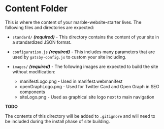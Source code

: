 # Content Folder

This is where the content of your marble-website-starter lives. The following files and directories are expected:

* `standard/` ***(required)*** - This directory contains the content of your site in a standardized JSON format.

* `configuration.js` ***(required)*** - This includes many parameters that are used by `gatsby-config.js` to custom your site including.

* `images/` ***(required)*** -  The following images are expected to build the site without modification:
  * manifestLogo.png - Used in manifest.webmanifest
  * openGraphLogo.png - Used for Twitter Card and Open Graph in SEO components
  * siteLogo.png - Used as graphical site logo next to main navigation

**TODO**

The contents of this directory will be added to `.gitignore` and will need to be included during the install phase of site building.
